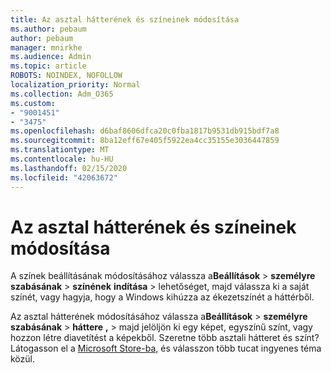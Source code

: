 ```yaml
---
title: Az asztal hátterének és színeinek módosítása
ms.author: pebaum
author: pebaum
manager: mnirkhe
ms.audience: Admin
ms.topic: article
ROBOTS: NOINDEX, NOFOLLOW
localization_priority: Normal
ms.collection: Adm_O365
ms.custom:
- "9001451"
- "3475"
ms.openlocfilehash: d6baf8606dfca20c0fba1817b9531db915bdf7a8
ms.sourcegitcommit: 8ba12eff67e405f5922ea4cc35155e3036447859
ms.translationtype: MT
ms.contentlocale: hu-HU
ms.lasthandoff: 02/15/2020
ms.locfileid: "42063672"
---
```

# <a name="change-your-desktop-background-and-colors"></a>Az asztal hátterének és színeinek módosítása

A színek beállításának módosításához válassza a**Beállítások** > **személyre szabásának** > **színének** **indítása** > lehetőséget, majd válassza ki a saját színét, vagy hagyja, hogy a Windows kihúzza az ékezetszínét a háttérből.

Az asztal hátterének módosításához válassza a**Beállítások** > **személyre szabásának** > **háttere** **,** > majd jelöljön ki egy képet, egyszínű színt, vagy hozzon létre diavetítést a képekből. Szeretne több asztali hátteret és színt? Látogasson el a [Microsoft Store-ba,](https://www.microsoft.com/en-us/store/collections/windowsthemes) és válasszon több tucat ingyenes téma közül.
